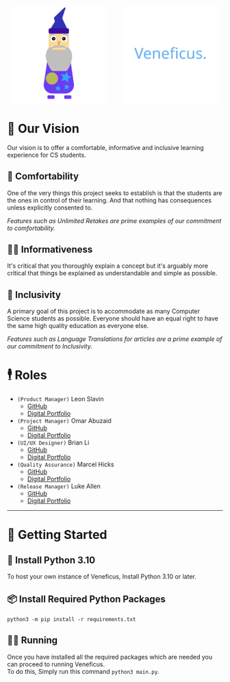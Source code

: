 <p align="center">
  <img src="./static/imgs/merlin.svg" width="45%">
&nbsp; &nbsp; &nbsp; &nbsp;
  <img src="./static/imgs/extras/logo.svg" width="45%">
</p>

<!-- 
# About Veneficus
The word Veneficus means Wizard in Latin. \
The goal of Veneficus is to teach programming in a "magical" way.
-->

# 🔎 Our Vision

Our vision is to offer a comfortable, informative and inclusive learning experience for CS students.

## 🏡 Comfortability

One of the very things this project seeks to establish is that the students are the ones in control of their learning. And that nothing has consequences unless explicitly consented to. 

*Features such as Unlimited Retakes are prime examples of our commitment to comfortability.*

## 🧑‍🏫 Informativeness

It's critical that you thoroughly explain a concept but it's arguably more critical that things be explained as understandable and simple as possible. 

## 🤝 Inclusivity

A primary goal of this project is to accommodate as many Computer Science students as possible. Everyone should have an equal right to have the same high quality education as everyone else. 

*Features such as Language Translations for articles are a prime example of our commitment to Inclusivity.*

# 🕴 Roles

- `(Product Manager)` Leon Slavin 
    - [GitHub](http://github.com/KingUndeadCodes/)
    - [Digital Portfolio](https://codermerlin.academy/users/leon-slavin/Digital%20Portfolio)
- `(Project Manager)` Omar Abuzaid
  - [GitHub](https://github.com/Omar2we4/) 
  - [Digital Portfolio](https://codermerlin.academy/users/omar-abuzaid/Digital%20Portfolio)
- `(UI/UX Designer)` Brian Li
  - [GitHub](https://github.com/Frostfire312)
  - [Digital Portfolio](https://codermerlin.academy/users/brian-li/Digital%20Portfolio)
- `(Quality Assurance)` Marcel Hicks
 	- [GitHub](https://github.com/Metalcast1310)
 	- [Digital Portfolio](https://codermerlin.academy/users/brent-hicks/Digital%20Portfolio)
- `(Release Manager)` Luke Allen
  - [GitHub](https://github.com/Luke14allen)
  - [Digital Portfolio](https://codermerlin.academy/users/luke-allen/Digital%20Portfolio)

<hr>

# 👷 Getting Started

## 🐍 Install Python 3.10
To host your own instance of Veneficus, Install Python 3.10 or later.

## 📦 Install Required Python Packages
`python3 -m pip install -r requirements.txt`

<!--
Install the following packages:
+ `click`
+ `Flask`
+ `Flask-HTTPAuth`
+ `Flask-SQLAlchemy`
+ `itsdangerous`
+ `Jinja2`
+ `MarkupSafe`
+ `PyJWT`
+ `SQLAlchemy`
+ `Werkzeug`
+ `markdown`
+ `pyyaml`
(*Reminder: You can install packages by doing* `python3 -m pip install [package]`)
-->

## 🏃‍♂ Running
Once you have installed all the required packages which are needed you can proceed to running Veneficus. \
To do this, Simply run this command `python3 main.py`.
